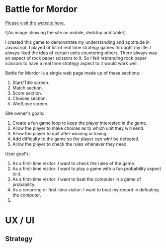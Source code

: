 # Battle for Mordor

[Please visit the website here.](https://stuartpkd.github.io/Project-2-RPS/)

![An image showing the site on mobile, desktop and tablet]

I created this game to demonstrate my understanding and apptitude in Javascript. I played of lot of real time strategy games throught my life. I always liked the idea of certain units countering others. There always was an aspect of rock paper scissors to it. So I felt rebranding rock paper scissors to have a real time strategy aspect to it would work well.

Battle for Mordor is a single web page made up of these sections:

1. Start/Title screen.
2. Match section.
3. Score section.
4. Choices section. 
5. Win/Lose screen.

Site owner's goals:

1. Create a fun game loop to keep the player interested in the game.
2. Allow the player to make choices as to which unit they will send.
3. Allow the player to quit after winning or losing.
4. Add difficulty to the game so the player can win/ be defeated.
5. Allow the player to check the rules whenever they need. 

User goal's:

1. As a first-time visitor: I want to check the rules of the game.
2. As a first-time visitor: I want to play a game with a fun probability aspect to it.
3. As a first-time visitor: I want to beat the computer in a game of probability.
4. As a recurring or first-time visitor: I want to beat my record in defeating the computer.
5. 

# UX / UI

## Strategy 